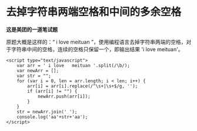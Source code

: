 # 去掉字符串两端空格和中间的多余空格 #

**这是美团的一道笔试题**

原题大概是这样的：“ i love   meituan ”，使用编程语言去掉字符串两端的空格，对于字符串中间的空格，连续的空格只保留一个，即输出结果 'i love meituan'。

    <script type="text/javascript">
    	var arr = ' i love   meituan '.split(/\b/);
    	var newArr = [];
    	var str = "";
    	for (var i = 0, len = arr.length; i < len; i++) {
    		arr[i] = arr[i].replace(/^\s+|\s+$/g, '');
    		if (arr[i] != "") {
    			newArr.push(arr[i]);
    		}
    	}
    	str = newArr.join(' ');
    	console.log('aa'+str+'aa');
    </script>